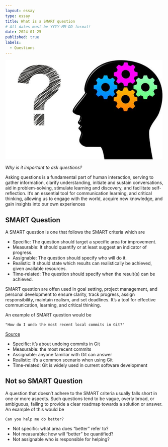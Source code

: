```yaml
---
layout: essay
type: essay
title: What is a SMART question
# All dates must be YYYY-MM-DD format!
date: 2024-01-25
published: true
labels:
  - Questions
---
```

<img width="500px" class="rounded float-start pe-4" src="../img/essays/Smart-Questions.jpg">

*Why is it important to ask questions?*

Asking questions is a fundamental part of human interaction, serving to gather information, clarify understanding, initiate and sustain conversations, aid in problem-solving, stimulate learning and discovery, and facilitate self-reflection. It’s an essential tool for communication learning, and critical thinking, allowing us to engage with the world, acquire new knowledge, and gain insights into our own experiences

## SMART Question
A SMART question is one that follows the SMART criteria which are
- Specific: The question should target a specific area for improvement.
- Measurable: It should quantify or at least suggest an indicator of progress.
- Assignable: The question should specify who will do it.
- Realistic: It should state which results can realistically be achieved, given available resources.
- Time-related: The question should specify when the result(s) can be achieved.

SMART question are offen used in goal setting, project management, and personal development to ensure clarity, track progress, assign responsibility, maintain realism, and set deadlines. It’s a tool for effective communication, learning, and critical thinking.

An example of SMART question would be
```
"How do I undo the most recent local commits in Git?"
```
[Source](https://stackoverflow.com/questions/927358/how-do-i-undo-the-most-recent-local-commits-in-git)
- Specific: it’s about undoing commits in Git
- Measurable: the most recent commits
- Assignable: anyone familiar with Git can answer
- Realistic: it’s a common scenario when using Git
- Time-related: Git is widely used in current software development

## Not so SMART Question
A question that doesn’t adhere to the SMART criteria usually falls short in one or more aspects. Such questions tend to be vague, overly broad, or ambiguous, failing to provide a clear roadmap towards a solution or answer. An example of this would be

```
Can you help me do better?
```
- Not specific: what area does “better” refer to?
- Not measurable: how will “better” be quantified?
- Not assignable who is responsible for helping?